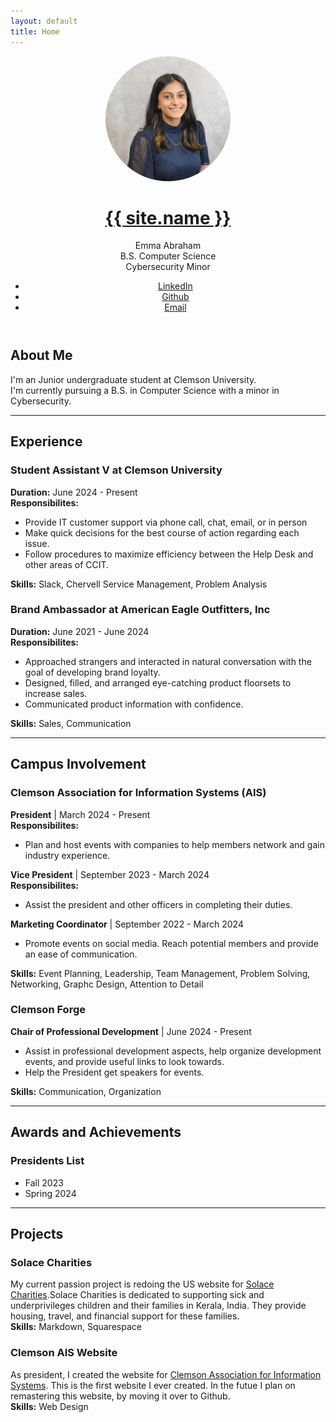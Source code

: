 ```yaml
---
layout: default
title: Home
---
```

<header>
  <div style="text-align: center;">
    <img src="./Best.jpg" alt="Profile Picture" width="200" height="200" style="border-radius: 50%;">
  </div>

  <h1>
    <strong><a href="./">{{ site.name }}</a></strong>
  </h1>

  <p>
    Emma Abraham<br>
    B.S. Computer Science<br>
    Cybersecurity Minor
  </p>

  <nav>
    <ul>
      <li><a href="www.linkedin.com/in/emma-a-abraham">LinkedIn</a></li>
      <li><a href="https://github.com/abraha9">Github</a></li>
      <li><a href="mailto:abraha9@clemson.edu">Email</a></li>
    </ul>
  </nav>

</header>

<section class="content">
  
## About Me ##
I'm an Junior undergraduate student at Clemson University.<br> 
I'm currently pursuing a B.S. in Computer Science with a minor in Cybersecurity.

***

## Experience ##

### Student Assistant V at Clemson University ###
**Duration:** June 2024 - Present<br>
**Responsibilites:**
- Provide IT customer support via phone call, chat, email, or in person
- Make quick decisions for the best course of action regarding each issue.
- Follow procedures to maximize efficiency between the Help Desk and other areas of CCIT.<br>

**Skills:** Slack, Chervell Service Management, Problem Analysis

### Brand Ambassador at American Eagle Outfitters, Inc ###
**Duration:** June 2021 - June 2024<br>
**Responsibilites:**
- Approached strangers and interacted in natural conversation with the goal of developing brand loyalty. 
- Designed, filled, and arranged eye-catching product floorsets to increase sales.
- Communicated product information with confidence.<br>

**Skills:** Sales, Communication

***
## Campus Involvement ##

### Clemson Association for Information Systems (AIS) ###
**President** | March 2024 - Present<br>
**Responsibilites:**
- Plan and host events with companies to help members network and gain industry experience.<br>

**Vice President** | September 2023 - March 2024<br>
**Responsibilites:**
- Assist the president and other officers in completing their duties.<br>

**Marketing Coordinator** | September 2022 - March 2024
- Promote events on social media. Reach potential members and provide an ease of communication.<br>

**Skills:** Event Planning, Leadership, Team Management, Problem Solving, Networking, Graphc Design, Attention to Detail

### Clemson Forge ###
**Chair of Professional Development** | June 2024 - Present
- Assist in professional development aspects, help organize development events, and provide useful links to look towards.
- Help the President get speakers for events.<br>

**Skills:** Communication, Organization

***
## Awards and Achievements ##

### Presidents List ###
- Fall 2023
- Spring 2024

***
## Projects ##

### Solace Charities ###
My current passion project is redoing the US website for [Solace Charities](https://www.solacecharities.org/).Solace Charities is dedicated to supporting sick and underprivileges children and their families in Kerala, India. They provide housing, travel, and financial support for these families. <br> 
**Skills:** Markdown, Squarespace

### Clemson AIS Website ###
As president, I created the website for [Clemson Association for Information Systems](https://cuais3.wixsite.com/clemsonais). This is the first website I ever created. In the futue I plan on remastering this website, by moving it over to Github. <br>
**Skills:** Web Design

</section>
